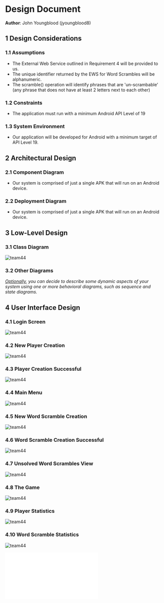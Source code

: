 # Design Document

**Author**: John Youngblood (jyoungblood8)

1 Design Considerations
-----------------------
### 1.1 Assumptions

* The External Web Service outlined in Requirement 4 will be provided to us.
* The unique identifier returned by the EWS for Word Scrambles will be alphanumeric.
* The scramble() operation will identify phrases that are 'un-scrambable' (any phrase that does not have at least 2 letters next to each other)

### 1.2 Constraints

* The application must run with a minimum Android API Level of 19

### 1.3 System Environment

* Our application will be developed for Android with a minimum target of API Level 19.

2 Architectural Design
----------------------
### 2.1 Component Diagram

* Our system is comprised of just a single APK that will run on an Android device.

### 2.2 Deployment Diagram

* Our system is comprised of just a single APK that will run on an Android device.

3 Low-Level Design
---------------------
### 3.1 Class Diagram

![team44](https://github.gatech.edu/gt-omscs-se-2017fall/6300Fall17Team44/blob/master/GroupProject/Design-Team/images/team44Design.png?raw=true "Team design")

### 3.2 Other Diagrams

*<u>Optionally</u>, you can decide to describe some dynamic aspects of your system using one or more behavioral diagrams, such as sequence and state diagrams.*

4 User Interface Design
-----------------------
### 4.1 Login Screen
![team44](https://github.gatech.edu/gt-omscs-se-2017fall/6300Fall17Team44/blob/master/GroupProject/Docs/Images/LoginScreen.png "Login Screen")

### 4.2 New Player Creation
![team44](https://github.gatech.edu/gt-omscs-se-2017fall/6300Fall17Team44/blob/master/GroupProject/Docs/Images/NewPlayerCreation.png "New Player Creation")

### 4.3 Player Creation Successful
![team44](https://github.gatech.edu/gt-omscs-se-2017fall/6300Fall17Team44/blob/master/GroupProject/Docs/Images/PlayerCreation.png "Player Creation Successful")

### 4.4 Main Menu
![team44](https://github.gatech.edu/gt-omscs-se-2017fall/6300Fall17Team44/blob/master/GroupProject/Docs/Images/MainMenu.png "Main Menu")

### 4.5 New Word Scramble Creation
![team44](https://github.gatech.edu/gt-omscs-se-2017fall/6300Fall17Team44/blob/master/GroupProject/Docs/Images/NewWordScrambleCreator.png "New Word Scramble Creation")

### 4.6 Word Scramble Creation Successful
![team44](https://github.gatech.edu/gt-omscs-se-2017fall/6300Fall17Team44/blob/master/GroupProject/Docs/Images/WordScrambleCreation.png "Word Scramble Creation Successful")

### 4.7 Unsolved Word Scrambles View
![team44](https://github.gatech.edu/gt-omscs-se-2017fall/6300Fall17Team44/blob/master/GroupProject/Docs/Images//UnsolvedWordScramble.png "Unsolved Word Scrambles View")

### 4.8 The Game
![team44](https://github.gatech.edu/gt-omscs-se-2017fall/6300Fall17Team44/blob/master/GroupProject/Docs/Images//Game.png "The Game")

### 4.9 Player Statistics
![team44](https://github.gatech.edu/gt-omscs-se-2017fall/6300Fall17Team44/blob/master/GroupProject/Docs/Images//PlayerStatistics.png "Player Statistics")

### 4.10 Word Scramble Statistics
![team44](https://github.gatech.edu/gt-omscs-se-2017fall/6300Fall17Team44/blob/master/GroupProject/Docs/Images//WordScrambleStatistics.png "Word Scramble Statistics")

![This GUI mockup was generated using Balsamiq.](../GUI_Mockup.pdf)
